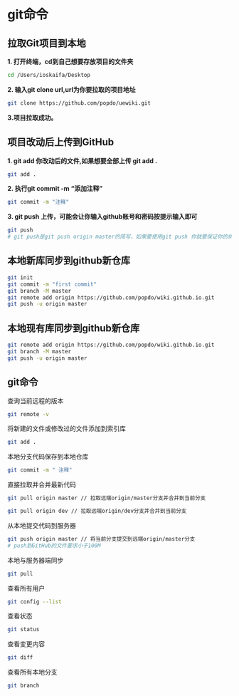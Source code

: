 # git命令

## 拉取Git项目到本地

**1. 打开终端，cd到自己想要存放项目的文件夹**
```bash
cd /Users/ioskaifa/Desktop
```
**2. 输入git clone url,url为你要拉取的项目地址**

```bash
git clone https://github.com/popdo/uewiki.git
```
**3.项目拉取成功。**

## 项目改动后上传到GitHub

**1. git add 你改动后的文件,如果想要全部上传 git add .**
```bash
git add .
```
**2. 执行git commit -m “添加注释”**
```bash
git commit -m "注释"
```
**3. git push 上传，可能会让你输入github账号和密码按提示输入即可**
```bash
git push
# git push是git push origin master的简写，如果要使用git push 你就要保证你的绑定的远程仓库只有一个，并且只有一个分支
```

## 本地新库同步到github新仓库

```bash
git init
git commit -m "first commit"
git branch -M master
git remote add origin https://github.com/popdo/wiki.github.io.git
git push -u origin master
```
## 本地现有库同步到github新仓库
```bash
git remote add origin https://github.com/popdo/wiki.github.io.git
git branch -M master
git push -u origin master
```

## git命令
查询当前远程的版本
```bash
git remote -v
```
将新建的文件或修改过的文件添加到索引库
```bash
git add .
```
本地分支代码保存到本地仓库
```bash
git commit -m " 注释"
```

直接拉取并合并最新代码
```bash
git pull origin master // 拉取远端origin/master分支并合并到当前分支

git pull origin dev // 拉取远端origin/dev分支并合并到当前分支
```

从本地提交代码到服务器
```bash
git push origin master // 将当前分支提交到远端origin/master分支
# push到GitHub的文件要求小于100M
```
本地与服务器端同步
```bash
git pull
```

查看所有用户
```bash
git config --list 
```

查看状态
```bash
git status
```

查看变更内容
```bash
git diff
```
查看所有本地分支
```bash
git branch
```

```bash

```

```bash

```

```bash

```
